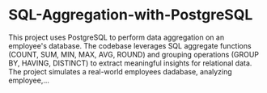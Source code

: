 # SQL-Aggregation-with-PostgreSQL
This project uses PostgreSQL to perform data aggregation on an employee's database. The codebase leverages SQL aggregate functions (COUNT, SUM, MIN, MAX, AVG, ROUND) and grouping operations (GROUP BY, HAVING, DISTINCT) to extract meaningful insights for relational data. The project simulates a real-world employees dadabase, analyzing employee,...
